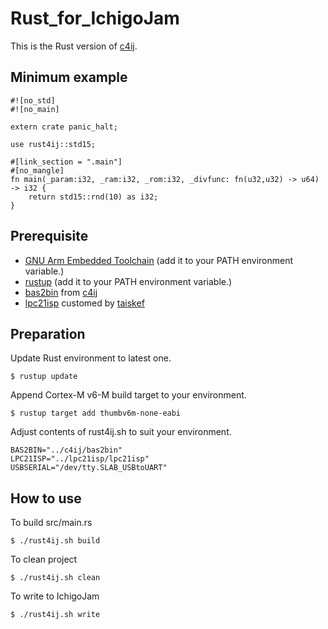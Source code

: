 # Rust_for_IchigoJam

This is the Rust version of [c4ij](https://github.com/IchigoJam/c4ij).

## Minimum example

```
#![no_std]
#![no_main]

extern crate panic_halt;

use rust4ij::std15;

#[link_section = ".main"]
#[no_mangle]
fn main(_param:i32, _ram:i32, _rom:i32, _divfunc: fn(u32,u32) -> u64) -> i32 {
    return std15::rnd(10) as i32;
}
```

## Prerequisite

* [GNU Arm Embedded Toolchain](https://developer.arm.com/tools-and-software/open-source-software/developer-tools/gnu-toolchain/gnu-rm/downloads) (add it to your PATH environment variable.)
* [rustup](https://rustup.rs/) (add it to your PATH environment variable.)
* [bas2bin](https://github.com/IchigoJam/c4ij/blob/master/bas2bin.c) from [c4ij](https://github.com/IchigoJam/c4ij)
* [lpc21isp](https://github.com/taisukef/lpc21isp) customed by [taiskef](https://github.com/taisukef)


## Preparation

Update Rust environment to latest one.
```
$ rustup update
```

Append Cortex-M v6-M build target to your environment.
```
$ rustup target add thumbv6m-none-eabi
```

Adjust contents of rust4ij.sh to suit your environment.
```
BAS2BIN="../c4ij/bas2bin"
LPC21ISP="../lpc21isp/lpc21isp"
USBSERIAL="/dev/tty.SLAB_USBtoUART"
```


## How to use

To build src/main.rs
```
$ ./rust4ij.sh build
```

To clean project
```
$ ./rust4ij.sh clean
```

To write to IchigoJam
```
$ ./rust4ij.sh write
```
